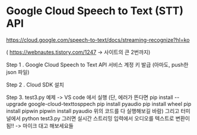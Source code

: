 # Google Cloud Speech to Text (STT) API
https://cloud.google.com/speech-to-text/docs/streaming-recognize?hl=ko


( https://webnautes.tistory.com/1247 -> 사이트의 큰 2번까지)

Step 1 . Google Cloud Speech to Text API 서비스 계정 키 발급 
         (아마도, push한 json 파일)

Step 2 . Cloud SDK 설치 

Step 3. test3.py 예제 
        -> VS code 에서 실행
        (단, 에러가 뜬다면
          pip install --upgrade google-cloud-texttosppech 
          pip install pyaudio
          pip install wheel
          pip install pipwin
          pipwin install pyaudio
          위의 코드를 다 실행해보길 바람) 
          그리고 터미널에서 python test3.py 
          그러면 실시간 스트리밍 입력에서 오디오를 텍스트로 변환이 됨!! -> 마이크 대고 해보세요들
